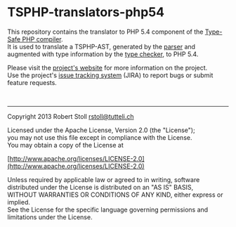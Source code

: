 # TSPHP-translators-php54

This repository contains the translator to PHP 5.4 component of the [Type-Safe PHP compiler](https://github.com/tsphp/tsphp "TSPHP compiler").  
It is used to translate a TSPHP-AST, generated by the [parser](../tsphp-parser) and augmented with type information by the [type checker](../tsphp-typechecker), to PHP 5.4. 

Please visit the [project's website](http://tsphp.tutteli.ch/) for more information on the project.  
Use the project's [issue tracking system](http://tsphp.tutteli.ch/jira) (JIRA) to report bugs or submit feature requests.

<br/>

---

Copyright 2013 Robert Stoll <rstoll@tutteli.ch>

Licensed under the Apache License, Version 2.0 (the "License");  
you may not use this file except in compliance with the License.  
You may obtain a copy of the License at  

[http://www.apache.org/licenses/LICENSE-2.0](http://www.apache.org/licenses/LICENSE-2.0)

Unless required by applicable law or agreed to in writing, software  
distributed under the License is distributed on an "AS IS" BASIS,  
WITHOUT WARRANTIES OR CONDITIONS OF ANY KIND, either express or implied.  
See the License for the specific language governing permissions and  
limitations under the License.
